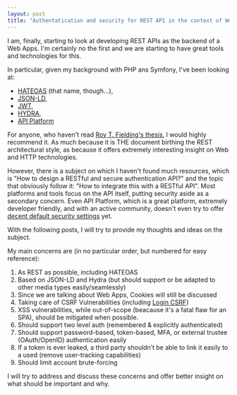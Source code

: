 ```yaml
---
layout: post
title: "Authentatication and security for REST API in the context of Web Apps (Intro)"
---
```


I am, finally, starting to look at developing REST APIs as the backend of a Web Apps.
I'm certainly no the first and we are starting to have great tools and technologies for this.

In particular, given my background with PHP ans Symfony, I've been looking at:
* [HATEOAS](https://en.wikipedia.org/wiki/HATEOAS) (that name, though...),
* [JSON-LD](http://json-ld.org/),
* [JWT](https://jwt.io/),
* [HYDRA](http://www.markus-lanthaler.com/hydra/),
* [API Platform](https://api-platform.com/)

For anyone, who haven't read [Roy T. Fielding's thesis](https://www.ics.uci.edu/~fielding/pubs/dissertation/top.htm),
I would highly recommend it. As much because it is THE document birthing the REST architectural style,
as because it offers extremely interesting insight on Web and HTTP technologies.

However, there is a subject on which I haven't found much resources, which is "How to design a RESTful and secure
authentication API?" and the topic that obviously follow it: "How to integrate this with a RESTful API".
Most platforms and tools focus on the API itself, putting security aside as a secondary concern. Even API Platform,
which is a great platform, extremely developer friendly, and with an active community, doesn't even try to offer
[decent default security settings](https://github.com/api-platform/api-platform/issues/109) yet.

With the following posts, I will try to provide my thoughts and ideas on the subject.

My main concerns are (in no particular order, but numbered for easy reference):
1. As REST as possible, including HATEOAS
2. Based on JSON-LD and Hydra (but should support or be adapted to other media types easily/seamlessly)
3. Since we are talking about Web Apps, Cookies will still be discussed
4. Taking care of CSRF Vulnerabilities (including [Login CSRF](http://www.adambarth.com/papers/2008/barth-jackson-mitchell-b.pdf))
5. XSS vulnerabilities, while out-of-scope (beacause it's a fatal flaw for an SPA), should be mitigated when possible.
6. Should support two level auth (remembered & explicitly authenticated)
7. Should support password-based, token-based, MFA, or external trustee (OAuth/OpenID) authentication easily
8. If a token is ever leaked, a third party shouldn’t be able to link it easily to a used (remove user-tracking capabilities)
9. Should limit account brute-forcing

I will try to address and discuss these concerns and offer better insight on what should be important and why.
